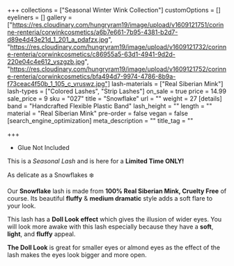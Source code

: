 +++
collections = ["Seasonal Winter Wink Collection"]
customOptions = []
eyeliners = []
gallery = ["https://res.cloudinary.com/hungryram19/image/upload/v1609121751/corinne-renteria/corwinkcosmetics/a6b7e661-7b95-4381-b2d7-d89e4d43e21d_1_201_a_pdafzx.jpg", "https://res.cloudinary.com/hungryram19/image/upload/v1609121732/corinne-renteria/corwinkcosmetics/c86955a5-63d1-4941-9d2d-220e04c4e612_vszgzb.jpg", "https://res.cloudinary.com/hungryram19/image/upload/v1609121752/corinne-renteria/corwinkcosmetics/bfa494d7-9974-4786-8b9a-f73ceac4f50b_1_105_c_vruswz.jpg"]
lash-materials = ["Real Siberian Mink"]
lash-types = ["Colored Lashes", "Strip Lashes"]
on_sale = true
price = 14.99
sale_price = 9
sku = "027"
title = "Snowflake"
url = ""
weight = 27
[details]
band = "Handcrafted Flexible Plastic Band"
lash_height = ""
length = ""
material = "Real Siberian Mink"
pre-order = false
vegan = false
[search_engine_optimization]
meta_description = ""
title_tag = ""

+++
* Glue Not Included

This is a _Seasonal Lash_ and is here for a **Limited Time ONLY!**

As delicate as a Snowflakes ❄️ 

Our **Snowflake** lash is made from **100% Real Siberian Mink, Cruelty Free** of course. Its beautiful **fluffy** & **medium dramatic** style adds a soft flare to your look.

This lash has a **Doll Look effect** which gives the illusion of wider eyes. You will look more awake with this lash especially because they have a **soft**, **light**, and **fluffy** appeal.

**The Doll Look** is great for smaller eyes or almond eyes as the effect of the lash makes the eyes look bigger and more open.